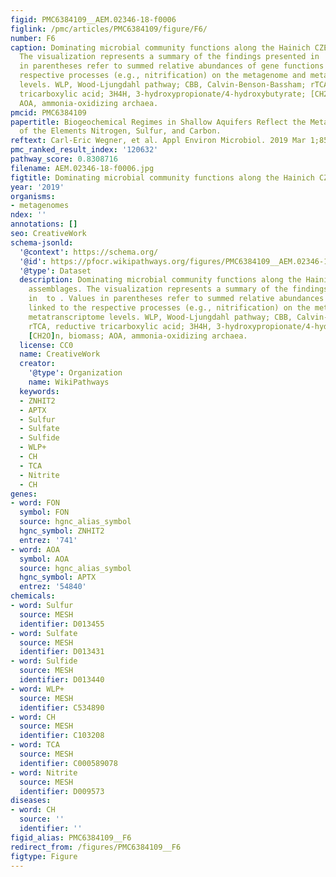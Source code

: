 ```yaml
---
figid: PMC6384109__AEM.02346-18-f0006
figlink: /pmc/articles/PMC6384109/figure/F6/
number: F6
caption: Dominating microbial community functions along the Hainich CZE aquifer assemblages.
  The visualization represents a summary of the findings presented in  to . Values
  in parentheses refer to summed relative abundances of gene functions linked to the
  respective processes (e.g., nitrification) on the metagenome and metatranscriptome
  levels. WLP, Wood-Ljungdahl pathway; CBB, Calvin-Benson-Bassham; rTCA, reductive
  tricarboxylic acid; 3H4H, 3-hydroxypropionate/4-hydroxybutyrate; [CH2O]n, biomass;
  AOA, ammonia-oxidizing archaea.
pmcid: PMC6384109
papertitle: Biogeochemical Regimes in Shallow Aquifers Reflect the Metabolic Coupling
  of the Elements Nitrogen, Sulfur, and Carbon.
reftext: Carl-Eric Wegner, et al. Appl Environ Microbiol. 2019 Mar 1;85(5):e02346-18.
pmc_ranked_result_index: '120632'
pathway_score: 0.8308716
filename: AEM.02346-18-f0006.jpg
figtitle: Dominating microbial community functions along the Hainich CZE aquifer assemblages
year: '2019'
organisms:
- metagenomes
ndex: ''
annotations: []
seo: CreativeWork
schema-jsonld:
  '@context': https://schema.org/
  '@id': https://pfocr.wikipathways.org/figures/PMC6384109__AEM.02346-18-f0006.html
  '@type': Dataset
  description: Dominating microbial community functions along the Hainich CZE aquifer
    assemblages. The visualization represents a summary of the findings presented
    in  to . Values in parentheses refer to summed relative abundances of gene functions
    linked to the respective processes (e.g., nitrification) on the metagenome and
    metatranscriptome levels. WLP, Wood-Ljungdahl pathway; CBB, Calvin-Benson-Bassham;
    rTCA, reductive tricarboxylic acid; 3H4H, 3-hydroxypropionate/4-hydroxybutyrate;
    [CH2O]n, biomass; AOA, ammonia-oxidizing archaea.
  license: CC0
  name: CreativeWork
  creator:
    '@type': Organization
    name: WikiPathways
  keywords:
  - ZNHIT2
  - APTX
  - Sulfur
  - Sulfate
  - Sulfide
  - WLP+
  - CH
  - TCA
  - Nitrite
  - CH
genes:
- word: FON
  symbol: FON
  source: hgnc_alias_symbol
  hgnc_symbol: ZNHIT2
  entrez: '741'
- word: AOA
  symbol: AOA
  source: hgnc_alias_symbol
  hgnc_symbol: APTX
  entrez: '54840'
chemicals:
- word: Sulfur
  source: MESH
  identifier: D013455
- word: Sulfate
  source: MESH
  identifier: D013431
- word: Sulfide
  source: MESH
  identifier: D013440
- word: WLP+
  source: MESH
  identifier: C534890
- word: CH
  source: MESH
  identifier: C103208
- word: TCA
  source: MESH
  identifier: C000589078
- word: Nitrite
  source: MESH
  identifier: D009573
diseases:
- word: CH
  source: ''
  identifier: ''
figid_alias: PMC6384109__F6
redirect_from: /figures/PMC6384109__F6
figtype: Figure
---
```

